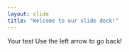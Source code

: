 ```yaml
---
layout: slide
title: "Welcome to our slide deck!"
---
```

 
Your test
Use the left arrow to go back!
